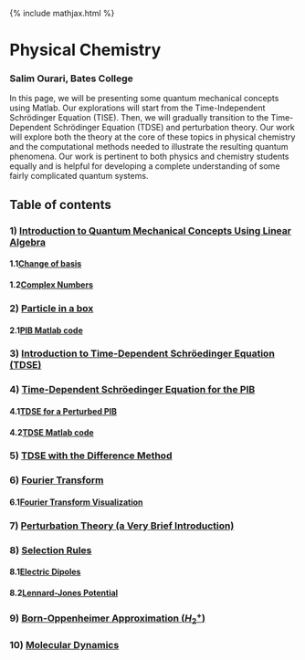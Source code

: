 {% include mathjax.html %}

#     **Physical Chemistry** 

### Salim Ourari, Bates College

In this page, we will be presenting some quantum mechanical concepts using Matlab.
Our explorations will start from the Time-Independent Schrödinger Equation (TISE). Then, we will gradually transition to the Time-Dependent Schrödinger Equation (TDSE) and perturbation theory. 
Our work will explore both the theory at the core of these topics in physical chemistry and the computational methods needed to illustrate the resulting quantum phenomena.
Our work is pertinent to both physics and chemistry students equally and is helpful for developing a complete understanding of some fairly complicated quantum systems. 


## Table of contents

### $1)$ [Introduction to Quantum Mechanical Concepts Using Linear Algebra](/Introduction.md)

#### 1.1[Change of basis](/ChangeofBasis.md)
#### 1.2[Complex Numbers](/complexnumbers.md)
     
### $2)$ [Particle in a box](/PIB.md)
#### 2.1[PIB Matlab code](/PIB2.html)

### $3)$ [Introduction to Time-Dependent Schröedinger Equation (TDSE)](/TDSE1.md)

### $4)$ [Time-Dependent Schröedinger Equation for the PIB](/TDSE2.md)
#### 4.1[TDSE for a Perturbed PIB](/TDSE3.md)
#### 4.2[TDSE Matlab code](/TDSE_time_ones.html)

### $5)$ [TDSE with the Difference Method](/difference.md)

### $6)$ [Fourier Transform](/fourier.md)
#### 6.1[Fourier Transform Visualization](/fourier2.md)

### $7)$ [Perturbation Theory (a Very Brief Introduction)](/perturb.md)


### $8)$ [Selection Rules](/selection.md)
#### 8.1[Electric Dipoles](/dipoles.md)
#### 8.2[Lennard-Jones Potential](/LJP.md)

### $9)$ [Born-Oppenheimer Approximation ($H_2^+$)](/BOA.md)
### $10)$ [Molecular Dynamics](/dynamics.md)

 


